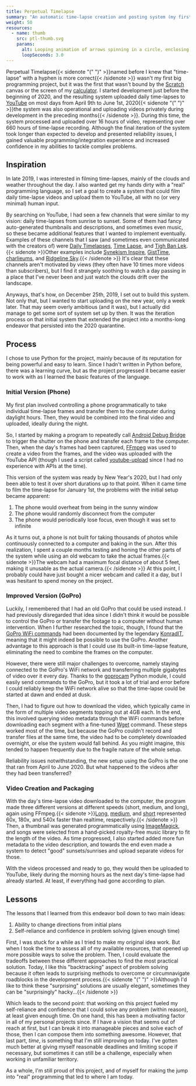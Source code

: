 ```yaml
---
title: Perpetual Timelapse
summary: "An automatic time-lapse creation and posting system (my first Python project)"
weight: 50
resources:
  - name: thumb
    src: ptl-thumb.svg
    params:
      alt: Looping animation of arrows spinning in a circle, enclosing two semicircles which represent night and day.
      loopSeconds: 3.0
---
```


Perpetual Timelapse{{< sidenote "(" ")" >}}named before I knew that "time-lapse" with a hyphen is more correct{{< /sidenote >}} wasn't my first big programming project, but it was the first that wasn't bound by the [Scratch](https://scratch.mit.edu/) canvas or the screen of my [calculator](https://www.cemetech.net/downloads/users/Pi_Runner). I started development just before the beginning of 2020, and the resulting system uploaded daily time-lapses to [YouTube](https://www.youtube.com/@perpetualtimelapse9938) on most days from April 9th to June 1st, 2020{{< sidenote "(" ")" >}}the system was also operational and uploading videos privately during development in the preceding months{{< /sidenote >}}. During this time, the system processed and uploaded over 16 hours of video, representing over 660 hours of time-lapse recording. Although the final iteration of the system took longer than expected to develop and presented reliability issues, I gained valuable programming/integration experience and increased confidence in my abilities to tackle complex problems.

## Inspiration

In late 2019, I was interested in filming time-lapses, mainly of the clouds and weather throughout the day. I also wanted get my hands dirty with a "real" programming language, so I set a goal to create a system that could film daily time-lapse videos and upload them to YouTube, all with no (or very minimal) human input.

By searching on YouTube, I had seen a few channels that were similar to my vision: daily time-lapses from sunrise to sunset. Some of them had fancy auto-generated thumbnails and descriptions, and sometimes even music, so these became additional features that I wanted to implement eventually. Examples of these channels that I saw (and sometimes even communicated with the creators of) were [Daily Timelapses](https://www.youtube.com/@DailyTimelapses/videos), [Time Lapse](https://www.youtube.com/@timelapse4145/videos), and [Tigh Ban Lek](https://www.youtube.com/@TighBanLek/videos).{{< sidenote >}}Other examples include [Synekism Inspire](https://www.youtube.com/@SynekismInspire/videos), [GistTime](https://www.youtube.com/@GistTime/videos), [charlieums](https://www.youtube.com/@timelapse713/videos), and [Ridgeline Sky](https://www.youtube.com/@RidgelineSky/videos).{{< /sidenote >}} It's clear that these channels aren't motivated by views (they often have 10 times more videos than subscribers), but I find it strangely soothing to watch a day passing in a place that I've never been and just watch the clouds drift over the landscape.

Anyways, that's how, on December 25th, 2019, I set out to build this system. Not only that, but I wanted to start uploading on the new year, only a week later. That may seem overly ambitious (and it was), but I actually did manage to get some sort of system set up by then. It was the iteration process on that initial system that extended the project into a months-long endeavor that persisted into the 2020 quarantine.

## Process

I chose to use Python for the project, mainly because of its reputation for being powerful and easy to learn. Since I hadn't written in Python before, there was a learning curve, but as the project progressed it became easier to work with as I learned the basic features of the language.

### Initial Version (Phone)

My first plan involved controlling a phone programmatically to take individual time-lapse frames and transfer them to the computer during daylight hours. Then, they would be combined into the final video and uploaded, ideally during the night.

So, I started by making a program to repeatedly call [Android Debug Bridge](/concepts/adb) to trigger the shutter on the phone and transfer each frame to the computer. Then, when the day's frames had been captured, [FFmpeg](https://ffmpeg.org/) was used to create a video from the frames, and the video was uploaded with the YouTube API (though I used a script called [youtube-upload](https://github.com/tokland/youtube-upload) since I had no experience with APIs at the time).

This version of the system was ready by New Year's 2020, but I had only been able to test it over short durations up to that point. When it came time to film the time-lapse for January 1st, the problems with the initial setup became apparent:
1. The phone would overheat from being in the sunny window
2. The phone would randomly disconnect from the computer
3. The phone would periodically lose focus, even though it was set to infinite

As it turns out, a phone is not built for taking thousands of photos while continuously connected to a computer and baking in the sun. After this realization, I spent a couple months testing and honing the other parts of the system while using an old webcam to take the actual frames.{{< sidenote >}}The webcam had a maximum focal distance of about 5 feet, making it unusable as the actual camera.{{< /sidenote >}} At this point, I probably could have just bought a nicer webcam and called it a day, but I was hesitant to spend money on the project.

### Improved Version (GoPro)

Luckily, I remembered that I had an old GoPro that could be used instead. I had previously disregarded that idea since I didn't think it would be possible to control the GoPro or transfer the footage to a computer without human intervention. When I further researched the topic, though, I found that the [GoPro WiFi commands](https://github.com/KonradIT/goprowifihack) had been documented by the legendary [KonradIT](https://github.com/KonradIT), meaning that it might indeed be possible to use the GoPro. Another advantage to this approach is that I could use its built-in time-lapse feature, eliminating the need to combine the frames on the computer.

However, there were still major challenges to overcome, namely staying connected to the GoPro's WiFi network and transferring multiple gigabytes of video over it every day. Thanks to the [goprocam](https://github.com/KonradIT/gopro-py-api) Python module, I could easily send commands to the GoPro, but it took a lot of trial and error before I could reliably keep the WiFi network alive so that the time-lapse could be started at dawn and ended at dusk.

Then, I had to figure out how to download the video, which typically came in the form of multiple video segments topping out at 4GB each. In the end, this involved querying video metadata through the WiFi commands before downloading each segment with a fine-tuned [Wget](https://en.wikipedia.org/wiki/Wget) command. These steps worked most of the time, but because the GoPro couldn't record and transfer files at the same time, the video had to be completely downloaded overnight, or else the system would fall behind. As you might imagine, this tended to happen frequently due to the fragile nature of the whole setup.

Reliability issues notwithstanding, the new setup using the GoPro is the one that ran from April to June 2020. But what happened to the videos after they had been transferred?

### Video Creation and Packaging

With the day's time-lapse video downloaded to the computer, the program made three different versions at different speeds (short, medium, and long), again using FFmpeg.{{< sidenote >}}[Long](https://www.youtube.com/playlist?list=PLjp_XA8ELhxlpSjM_ziNge-GTFAGuLDj5), [medium](https://www.youtube.com/playlist?list=PLjp_XA8ELhxkLQww99kvMXVYITjTk7Ruz), and [short](https://www.youtube.com/playlist?list=PLjp_XA8ELhxmvBMpizHbnpjqMsf17a1Z4) represented 60x, 180x, and 540x faster than realtime, respectively.{{< /sidenote >}} Then, a thumbnail was generated programmatically using [ImageMagick](https://www.imagemagick.org/), and songs were selected from a hand-picked royalty-free music library to fit the length of the video. As time progressed, I also started added more fun metadata to the video description, and towards the end even made a system to detect "good" sunsets/sunrises and upload separate videos for those.

With the videos processed and ready to go, they would then be uploaded to YouTube, likely during the morning hours as the next day's time-lapse had already started. At least, if everything had gone according to plan.

## Lessons

The lessons that I learned from this endeavor boil down to two main ideas:
1. Ability to change directions from initial plans
2. Self-reliance and confidence in problem solving (given enough time)

First, I was stuck for a while as I tried to make my original idea work. But when I took the time to assess all of my available resources, that opened up more possible ways to solve the problem. Then, I could evaluate the tradeoffs between these different approaches to find the most practical solution. Today, I like this "backtracking" aspect of problem solving because it often leads to surprising methods to overcome or circumnavigate roadblocks in the development process.{{< sidenote "(" ")" >}}Although I'd like to think these "surprising" solutions are usually elegant, sometimes they can be "surprisingly" hacky...{{< /sidenote >}}

Which leads to the second point: that working on this project fueled my self-reliance and confidence that I could solve any problem (within reason), at least given enough time. On one hand, this has been a motivating factor in all of my personal projects since. If I have a vision that seems out of reach at first, but I can break it into manageable pieces and solve each of those, then I can compose them into something awesome. However, that last part, _time_, is something that I'm still improving on today. I've gotten much better at giving myself reasonable deadlines and limiting scope if necessary, but sometimes it can still be a challenge, especially when working in unfamiliar territory.

As a whole, I'm still proud of this project, and of myself for making the jump into "real" programming that led to where I am today.